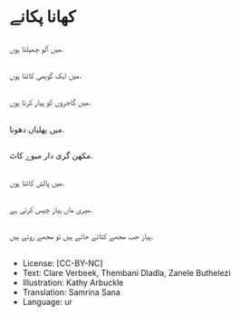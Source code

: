 # کھانا پکانے

##
میں آلو چھیلتا ہوں.

##
میں ایک گوبھی کاٹتا ہوں.

##
میں گاجروں کو پیار کرتا ہوں.

##
میں پھلیاں دھونا.

##
مکھن گری دار میوے کاٹ.

##
میں پالش کاٹتا ہوں.

##
میری ماں پیاز چپس کرتی ہے.

##
پیاز جب مجھے کٹائے جاتے ہیں تو مجھے روتے ہیں.

##
* License: [CC-BY-NC]
* Text: Clare Verbeek, Thembani Dladla, Zanele Buthelezi
* Illustration: Kathy Arbuckle
* Translation: Samrina Sana
* Language: ur
